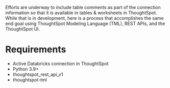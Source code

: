 Efforts are underway to include table comments as part of the connection information so that it is available in tables & worksheets in ThoughtSpot. While that is in development, here is a process that accomplishes the same end goal using ThoughtSpot Modeling Language (TML), REST APIs, and the ThoughtSpot UI.

# Requirements
- Active Databricks connection in ThoughtSpot
- Python 3.9+
- thoughtspot_rest_api_v1 
- thoughtspot-tml

